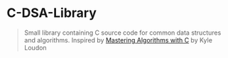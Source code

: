 # C-DSA-Library
> Small library containing C source code for common data structures and algorithms.
> Inspired by [Mastering Algorithms with C](https://www.oreilly.com/library/view/mastering-algorithms-with/1565924533/) by Kyle Loudon
